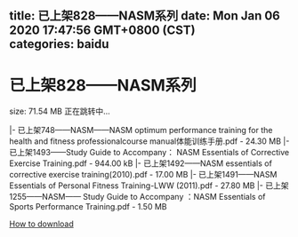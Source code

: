 
title: 已上架828——NASM系列
date: Mon Jan 06 2020 17:47:56 GMT+0800 (CST)    
categories: baidu
---

# 已上架828——NASM系列
size: 71.54 MB
 正在跳转中...
 
|- 已上架748——NASM——NASM optimum performance training for the health and fitness professionalcourse manual体能训练手册.pdf - 24.30 MB
|- 已上架1493——Study Guide to Accompany： NASM Essentials of Corrective Exercise Training.pdf - 944.00 kB
|- 已上架1492——NASM essentials of corrective exercise training(2010).pdf - 17.00 MB
|- 已上架1491——NASM Essentials of Personal Fitness Training-LWW (2011).pdf - 27.80 MB
|- 已上架1255——NASM—— Study Guide to Accompany ：NASM Essentials of Sports Performance Training.pdf - 1.50 MB

[How to download](https://bpcam.bemobtrk.com/go/2ceec3aa-1ca2-46d6-b9ff-aaa5c184517c?jno=665)